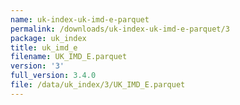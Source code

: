 ```yaml
---
name: uk-index-uk-imd-e-parquet
permalink: /downloads/uk-index-uk-imd-e-parquet/3
package: uk_index
title: uk_imd_e
filename: UK_IMD_E.parquet
version: '3'
full_version: 3.4.0
file: /data/uk_index/3/UK_IMD_E.parquet
---
```

